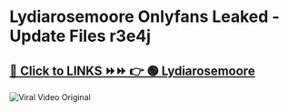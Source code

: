 
 # Lydiarosemoore Onlyfans Leaked - Update Files r3e4j

## <h2><a href="https://clipsfans.com/Lydiarosemoore&ref=git">🔗 Click to LINKS ⏩⏩ 👉 🟢 Lydiarosemoore </a></h2>

<a href="https://clipsfans.com/Lydiarosemoore&ref=git" rel="nofollow" data-target="animated-image.originalLink"><img src="https://i.ibb.co.com/xMMVF88/686577567.gif" alt="Viral Video Original" style="max-width: 100%; display: inline-block;" data-target="animated-image.originalImage"></a>

